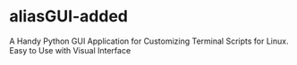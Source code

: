 # aliasGUI-added
A Handy Python GUI Application for Customizing Terminal Scripts for Linux. Easy to Use with Visual Interface

